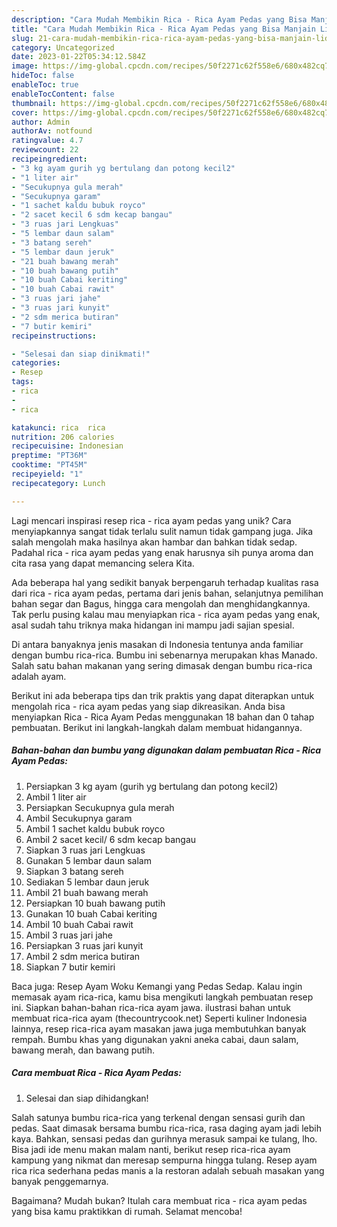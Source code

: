 ```yaml
---
description: "Cara Mudah Membikin Rica - Rica Ayam Pedas yang Bisa Manjain Lidah"
title: "Cara Mudah Membikin Rica - Rica Ayam Pedas yang Bisa Manjain Lidah"
slug: 21-cara-mudah-membikin-rica-rica-ayam-pedas-yang-bisa-manjain-lidah
category: Uncategorized
date: 2023-01-22T05:34:12.584Z
image: https://img-global.cpcdn.com/recipes/50f2271c62f558e6/680x482cq70/rica-rica-ayam-pedas-foto-resep-utama.jpg
hideToc: false
enableToc: true
enableTocContent: false
thumbnail: https://img-global.cpcdn.com/recipes/50f2271c62f558e6/680x482cq70/rica-rica-ayam-pedas-foto-resep-utama.jpg
cover: https://img-global.cpcdn.com/recipes/50f2271c62f558e6/680x482cq70/rica-rica-ayam-pedas-foto-resep-utama.jpg
author: Admin
authorAv: notfound
ratingvalue: 4.7
reviewcount: 22
recipeingredient:
- "3 kg ayam gurih yg bertulang dan potong kecil2"
- "1 liter air"
- "Secukupnya gula merah"
- "Secukupnya garam"
- "1 sachet kaldu bubuk royco"
- "2 sacet kecil 6 sdm kecap bangau"
- "3 ruas jari Lengkuas"
- "5 lembar daun salam"
- "3 batang sereh"
- "5 lembar daun jeruk"
- "21 buah bawang merah"
- "10 buah bawang putih"
- "10 buah Cabai keriting"
- "10 buah Cabai rawit"
- "3 ruas jari jahe"
- "3 ruas jari kunyit"
- "2 sdm merica butiran"
- "7 butir kemiri"
recipeinstructions:

- "Selesai dan siap dinikmati!"
categories:
- Resep
tags:
- rica
- 
- rica

katakunci: rica  rica 
nutrition: 206 calories
recipecuisine: Indonesian
preptime: "PT36M"
cooktime: "PT45M"
recipeyield: "1"
recipecategory: Lunch

---
```





Lagi mencari inspirasi resep rica - rica ayam pedas yang unik? Cara menyiapkannya sangat tidak terlalu sulit namun tidak gampang juga. Jika salah mengolah maka hasilnya akan hambar dan bahkan tidak sedap. Padahal rica - rica ayam pedas yang enak harusnya sih punya aroma dan cita rasa yang dapat memancing selera Kita.





Ada beberapa hal yang sedikit banyak berpengaruh terhadap kualitas rasa dari rica - rica ayam pedas, pertama dari jenis bahan, selanjutnya pemilihan bahan segar dan Bagus, hingga cara mengolah dan menghidangkannya. Tak perlu pusing kalau mau menyiapkan rica - rica ayam pedas yang enak,      asal sudah tahu triknya maka hidangan ini mampu jadi sajian spesial.














Di antara banyaknya jenis masakan di Indonesia tentunya anda familiar dengan bumbu rica-rica. Bumbu ini sebenarnya merupakan khas Manado. Salah satu bahan makanan yang sering dimasak dengan bumbu rica-rica adalah ayam.






Berikut ini ada beberapa tips dan trik praktis yang dapat diterapkan untuk mengolah rica - rica ayam pedas yang siap dikreasikan. Anda bisa menyiapkan Rica - Rica Ayam Pedas menggunakan 18 bahan dan 0 tahap pembuatan. Berikut ini langkah-langkah dalam membuat hidangannya.

<!--inarticleads1-->

##### Bahan-bahan dan bumbu yang digunakan dalam pembuatan Rica - Rica Ayam Pedas:

1. Persiapkan 3 kg ayam (gurih yg bertulang dan potong kecil2)
1. Ambil 1 liter air
1. Persiapkan Secukupnya gula merah
1. Ambil Secukupnya garam
1. Ambil 1 sachet kaldu bubuk royco
1. Ambil 2 sacet kecil/ 6 sdm kecap bangau
1. Siapkan 3 ruas jari Lengkuas
1. Gunakan 5 lembar daun salam
1. Siapkan 3 batang sereh
1. Sediakan 5 lembar daun jeruk
1. Ambil 21 buah bawang merah
1. Persiapkan 10 buah bawang putih
1. Gunakan 10 buah Cabai keriting
1. Ambil 10 buah Cabai rawit
1. Ambil 3 ruas jari jahe
1. Persiapkan 3 ruas jari kunyit
1. Ambil 2 sdm merica butiran
1. Siapkan 7 butir kemiri


Baca juga: Resep Ayam Woku Kemangi yang Pedas Sedap. Kalau ingin memasak ayam rica-rica, kamu bisa mengikuti langkah pembuatan resep ini. Siapkan bahan-bahan rica-rica ayam jawa. ilustrasi bahan untuk membuat rica-rica ayam (thecountrycook.net) Seperti kuliner Indonesia lainnya, resep rica-rica ayam masakan jawa juga membutuhkan banyak rempah. Bumbu khas yang digunakan yakni aneka cabai, daun salam, bawang merah, dan bawang putih. 

<!--inarticleads2-->

##### Cara membuat Rica - Rica Ayam Pedas:


1. Selesai dan siap dihidangkan!

Salah satunya bumbu rica-rica yang terkenal dengan sensasi gurih dan pedas. Saat dimasak bersama bumbu rica-rica, rasa daging ayam jadi lebih kaya. Bahkan, sensasi pedas dan gurihnya merasuk sampai ke tulang, lho. Bisa jadi ide menu makan malam nanti, berikut resep rica-rica ayam kampung yang nikmat dan meresap sempurna hingga tulang. Resep ayam rica rica sederhana pedas manis a la restoran adalah sebuah masakan yang banyak penggemarnya. 

Bagaimana? Mudah bukan? Itulah cara membuat rica - rica ayam pedas yang bisa kamu praktikkan di rumah. Selamat mencoba!
